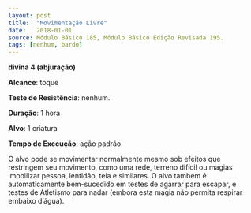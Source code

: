 ```yaml
---
layout: post
title:  "Movimentação Livre"
date:   2018-01-01
source: Módulo Básico 185, Módulo Básico Edição Revisada 195.
tags: [nenhum, bardo]
---
```


**divina 4 (abjuração)**

**Alcance**: toque

**Teste de Resistência**: nenhum.

**Duração**: 1 hora

**Alvo**: 1 criatura

**Tempo de Execução**: ação padrão

O alvo pode se movimentar normalmente mesmo sob efeitos que restringem seu movimento, como uma rede, terreno difícil ou magias imobilizar pessoa, lentidão, teia e similares. O alvo também é automaticamente bem-sucedido em testes de agarrar para escapar, e testes de Atletismo para nadar (embora esta magia não permita respirar embaixo d’água).
